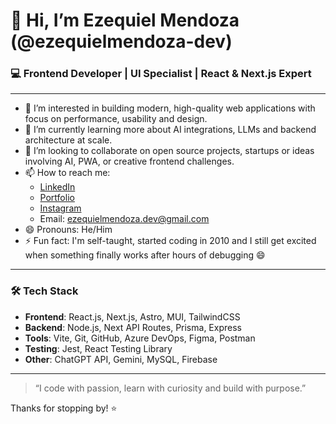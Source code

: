 # 👋 Hi, I’m Ezequiel Mendoza (@ezequielmendoza-dev)

### 💻 Frontend Developer | UI Specialist | React & Next.js Expert

---

- 👀 I’m interested in building modern, high-quality web applications with focus on performance, usability and design.
- 🌱 I’m currently learning more about AI integrations, LLMs and backend architecture at scale.
- 💞️ I’m looking to collaborate on open source projects, startups or ideas involving AI, PWA, or creative frontend challenges.
- 📫 How to reach me:  
  - [LinkedIn](https://www.linkedin.com/in/ezequiel-mendoza)  
  - [Portfolio](https://ezequielmendoza-dev.github.io/ezequiel.mendoza)  
  - [Instagram](https://www.instagram.com/ezequielmendoza.dev)  
  - Email: ezequielmendoza.dev@gmail.com  
- 😄 Pronouns: He/Him
- ⚡ Fun fact: I'm self-taught, started coding in 2010 and I still get excited when something finally works after hours of debugging 😄

---

### 🛠️ Tech Stack
- **Frontend**: React.js, Next.js, Astro, MUI, TailwindCSS
- **Backend**: Node.js, Next API Routes, Prisma, Express
- **Tools**: Vite, Git, GitHub, Azure DevOps, Figma, Postman
- **Testing**: Jest, React Testing Library
- **Other**: ChatGPT API, Gemini, MySQL, Firebase

---

> “I code with passion, learn with curiosity and build with purpose.”

Thanks for stopping by! ⭐️
